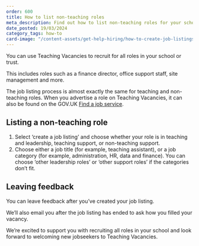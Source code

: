 ```yaml
---
order: 600
title: How to list non-teaching roles
meta_description: Find out how to list non-teaching roles for your school or trust on Teaching Vacancies. Recruit finance directors, business managers and more.
date_posted: 19/03/2024
category_tags: how-to
card-image: "/content-assets/get-help-hiring/how-to-create-job-listings-and-accept-applications/how-to-list-non-teaching-roles.png"
---
```


You can use Teaching Vacancies to recruit for all roles in your school or trust.

This includes roles such as a finance director, office support staff, site management and more.

The job listing process is almost exactly the same for teaching and non-teaching roles. When you advertise a role on Teaching Vacancies, it can also be found on the GOV.UK [Find a job service](https://www.gov.uk/find-a-job).

## Listing a non-teaching role
  1. Select ‘create a job listing’ and choose whether your role is in teaching and leadership, teaching support, or non-teaching support.
  2. Choose either a job title (for example, teaching assistant), or a job category (for example, administration, HR, data and finance). You can choose ‘other leadership roles’ or ‘other support roles’ if the categories don’t fit.

## Leaving feedback
You can leave feedback after you’ve created your job listing.

We’ll also email you after the job listing has ended to ask how you filled your vacancy.

We’re excited to support you with recruiting all roles in your school and look forward to welcoming new jobseekers to Teaching Vacancies.
